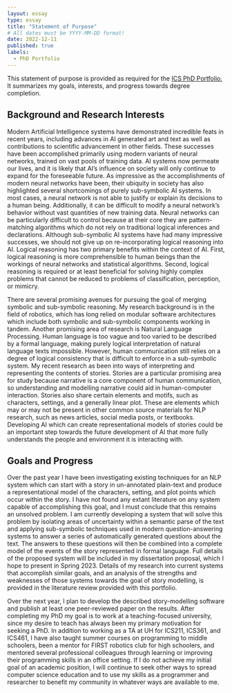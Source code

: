 ```yaml
---
layout: essay
type: essay
title: "Statement of Purpose"
# All dates must be YYYY-MM-DD format!
date: 2022-12-11
published: true
labels:
  - PhD Portfolio
---
```

This statement of purpose is provided as required for the <a href="https://www.ics.hawaii.edu/academics/graduate-programs/phd/current-phd-students/">ICS PhD Portfolio.</a> It summarizes my goals, interests, and progress towards degree completion.
## Background and Research Interests
Modern Artificial Intelligence systems have demonstrated incredible feats in recent years, including advances in AI generated art and text as well as contributions to scientific advancement in other fields. These successes have been accomplished primarily using modern variants of neural networks, trained on vast pools of training data. AI systems now permeate our lives, and it is likely that AI’s influence on society will only continue to expand for the foreseeable future. As impressive as the accomplishments of modern neural networks have been, their ubiquity in society has also highlighted several shortcomings of purely sub-symbolic AI systems. In most cases, a neural network is not able to justify or explain its decisions to a human being. Additionally, it can be difficult to modify a neural network’s behavior without vast quantities of new training data. Neural networks can be particularly difficult to control because at their core they are pattern-matching algorithms which do not rely on traditional logical inferences and declarations. Although sub-symbolic AI systems have had many impressive successes, we should not give up on re-incorporating logical reasoning into AI. Logical reasoning has two primary benefits within the context of AI. First, logical reasoning is more comprehensible to human beings than the workings of neural networks and statistical algorithms. Second, logical reasoning is required or at least beneficial for solving highly complex problems that cannot be reduced to problems of classification, perception, or mimicry.

There are several promising avenues for pursuing the goal of merging symbolic and sub-symbolic reasoning. My research background is in the field of robotics, which has long relied on modular software architectures which include both symbolic and sub-symbolic components working in tandem. Another promising area of research is Natural Language Processing. Human language is too vague and too varied to be described by a formal language, making purely logical interpretation of natural language texts impossible. However, human communication still relies on a degree of logical consistency that is difficult to enforce in a sub-symbolic system. My recent research as been into ways of interpreting and representing the contents of stories. Stories are a particular promising area for study because narrative is a core component of human communication, so understanding and modelling narrative could aid in human-computer interaction. Stories also share certain elements and motifs, such as characters, settings, and a generally linear plot. These are elements which may or may not be present in other common source materials for NLP research, such as news articles, social media posts, or textbooks. Developing AI which can create representational models of stories could be an important step towards the future development of AI that more fully understands the people and environment it is interacting with.
## Goals and Progress
Over the past year I have been investigating existing techniques for an NLP system which can start with a story in un-annotated plain-text and produce a representational model of the characters, setting, and plot points which occur within the story. I have not found any extant literature on any system capable of accomplishing this goal, and I must conclude that this remains an unsolved problem. I am currently developing a system that will solve this problem by isolating areas of uncertainty within a semantic parse of the text and applying sub-symbolic techniques used in modern question-answering systems to answer a series of automatically generated questions about the text. The answers to these questions will then be combined into a complete model of the events of the story represented in formal language. Full details of the proposed system will be included in my dissertation proposal, which I hope to present in Spring 2023. Details of my research into current systems that accomplish similar goals, and an analysis of the strengths and weaknesses of those systems towards the goal of story modelling, is provided in the literature review provided with this portfolio. 

Over the next year, I plan to develop the described story-modelling software and publish at least one peer-reviewed paper on the results. After completing my PhD my goal is to work at a teaching-focused university, since my desire to teach has always been my primary motivation for seeking a PhD. In addition to working as a TA at UH for ICS211, ICS361, and ICS461, I have also taught summer courses on programming to middle schoolers, been a mentor for FIRST robotics club for high schoolers, and mentored several professional colleagues through learning or improving their programming skills in an office setting. If I do not achieve my initial goal of an academic position, I will continue to seek other ways to spread computer science education and to use my skills as a programmer and researcher to benefit my community in whatever ways are available to me.
